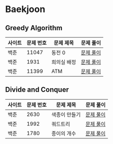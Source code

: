 # Baekjoon
## Greedy Algorithm
|사이트| 문제 번호 | 문제 제목 | 문제 풀이                                    |
|---|-------|-------|------------------------------------------|
|백준| 11047 | 동전 0  | [문제 풀이](/src/greedy/baekjoon_11047.java) |
|백준| 1931  | 희의실 배정 | [문제 풀이](/src/greedy/baekjoon_1931.java)  |
|백준| 11399 | ATM   | [문제 풀이](/src/greedy/baekjoon_11399.java) |

## Divide and Conquer
|사이트| 문제 번호 | 문제 제목  | 문제 풀이                                               |
|---|-------|--------|-----------------------------------------------------|
|백준| 2630  | 색종이 만들기 | [문제 풀이](/src/divide_and_conquer/baekjoon_2630.java) |
|백준| 1992  | 쿼드트리   | [문제 풀이](/src/divide_and_conquer/baekjoon_1992.java) |
|백준| 1780  | 종이의 개수 | [문제 풀이](/src/divide_and_conquer/baekjoon_1780.java) |